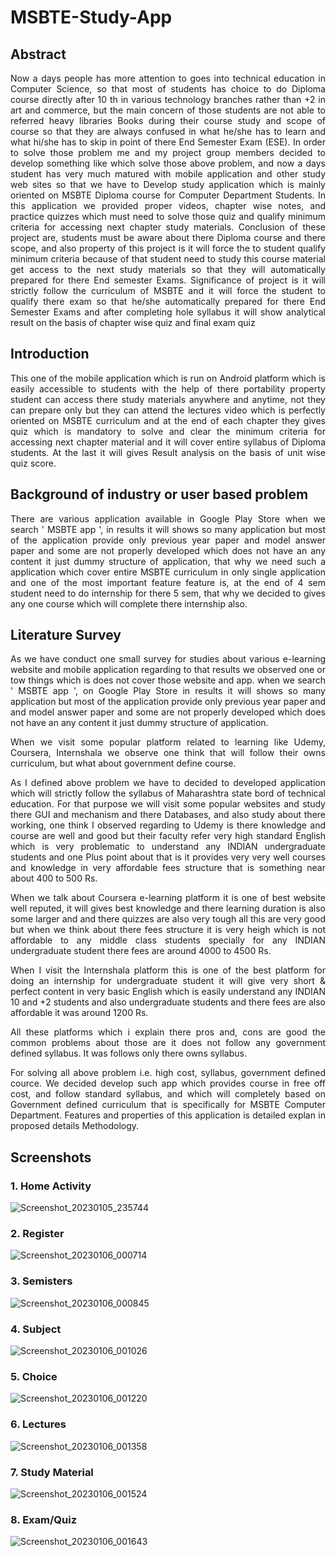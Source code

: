 # MSBTE-Study-App

## Abstract

<p align="justify">Now a days people has more attention to goes into technical education in Computer Science, so that most of students has choice to do Diploma course directly after 10 th in various technology branches rather than +2 in art and commerce, but the main concern of those students are not able to referred heavy libraries Books during their course study and scope of course so that they are always confused in what he/she has to learn and what hi/she has to skip in point of there End Semester Exam (ESE). In order to solve those problem me and my project group members decided to develop something like which solve those above problem, and now a days student has very much matured with mobile application and other study web sites so that we have to Develop study application which is mainly oriented on MSBTE Diploma course for Computer Department Students. In this application we provided proper videos, chapter wise notes, and practice quizzes which must need to solve those quiz and qualify minimum criteria for accessing next chapter study materials. Conclusion of these project are, students must be aware about there Diploma course and there scope, and also property of this project is it will force the to student qualify minimum criteria because of that student need to study this course material get access to the next study materials so that they will automatically prepared for there End semester Exams. Significance of project is it will strictly follow the curriculum of MSBTE and it will force the student to qualify there exam so that he/she automatically prepared for there End Semester Exams and after completing hole syllabus it will show analytical result on the basis of chapter wise quiz and final exam quiz</p>

## Introduction
<p align="justify">This one of the mobile application which is run on Android platform which is easily accessible to students with the help of there portability property student can access there study materials anywhere and anytime, not they can prepare only but they can attend the lectures video which is perfectly oriented on MSBTE curriculum and at the end of each chapter they gives quiz which is mandatory to solve and clear the minimum criteria for accessing next chapter material and it will cover entire syllabus of Diploma students. At the last it will gives Result analysis on the basis of unit wise quiz score.</p>

## Background of industry or user based problem
<p align="justify">There are various application available in Google Play Store when we search ' MSBTE app ', in results it will shows so many application but most of the application provide only previous year paper and model answer paper and some are not properly developed which does not have an any content it just dummy structure of application, that why we need such a application which cover entire MSBTE curriculum in only single application and one of the most important feature feature is, at the end of 4 sem student need to do internship for there 5 sem, that why we decided to gives any one course which will complete there internship also.</p>

## Literature Survey
<p align="justify">As we have conduct one small survey for studies about various e-learning website and mobile application regarding to that results we observed one or tow things which is does not cover those website and app. when we search ' MSBTE app ', on Google Play Store in results it will shows so many application but most of the application provide only previous year paper and and model answer paper and some are not properly developed which does not have an any content it just dummy structure of application.</p>

<p align="justify">When we visit some popular platform related to learning like Udemy, Coursera, Internshala we observe one think that will follow their owns curriculum, but what about government define course.</p>

<p align="justify">As I defined above problem we have to decided to developed application which will strictly follow the syllabus of Maharashtra state bord of technical education. For that purpose we will visit some popular websites and study there GUI and mechanism and there Databases, and also study about there working, one think I observed regarding to Udemy is there knowledge and course are well and good but their faculty refer very high standard English which is very problematic to understand any INDIAN undergraduate students and one Plus point about that is it provides very very well courses and knowledge in very affordable fees structure that is something near about 400 to 500 Rs.</p>

<p align="justify">When we talk about Coursera e-learning platform it is one of best website well reputed, it will gives best knowledge and there learning duration is also some larger and and there quizzes are also very tough all this are very good but when we think about there fees structure it is very heigh which is not affordable to any middle class students specially for any INDIAN undergraduate student there fees are around 4000 to 4500 Rs.</p>

<p align="justify">When I visit the Internshala platform this is one of the best platform for doing an  internship for undergraduate student it will give very short & perfect content in very basic English which is easily understand any INDIAN 10 and +2 students and also undergraduate students and there fees are also affordable it was around 1200 Rs.</p>

<p align="justify">All these platforms which i explain there pros and, cons are good the common problems about those are it does not follow any government defined syllabus. It was follows only there owns syllabus.</p>

<p align="justify">For solving all above problem i.e. high cost, syllabus, government defined cource. We decided develop such app which provides course in free off cost, and follow standard syllabus, and which will completely based on Government defined curriculum that is specifically for MSBTE Computer Department. Features and properties of this application is detailed explan in proposed details Methodology.
</p>

## Screenshots
### 1. Home Activity
![Screenshot_20230105_235744](https://user-images.githubusercontent.com/95959045/210854694-998b778c-6989-4211-a7ba-0f528525bf6d.png)

### 2. Register 
![Screenshot_20230106_000714](https://user-images.githubusercontent.com/95959045/210855470-1f0aa7c7-164a-4f5d-b267-3bb6b8ed14a2.png)

### 3. Semisters
![Screenshot_20230106_000845](https://user-images.githubusercontent.com/95959045/210855722-d4c33952-24ee-4849-9323-9bdd2618099a.png)

### 4. Subject
![Screenshot_20230106_001026](https://user-images.githubusercontent.com/95959045/210856057-ec935a9c-b4c2-44e0-bb2e-43fa3bbf2034.png)

### 5. Choice
![Screenshot_20230106_001220](https://user-images.githubusercontent.com/95959045/210856422-6aa36c7d-8f6d-42f1-8b6a-21e524800f77.png)

### 6. Lectures
![Screenshot_20230106_001358](https://user-images.githubusercontent.com/95959045/210856683-49f23933-7a67-4143-8a44-cc7d72abbec3.png)

### 7. Study Material
![Screenshot_20230106_001524](https://user-images.githubusercontent.com/95959045/210856945-22eff9fd-24fd-4071-a41f-44217cfe88bb.png)

### 8. Exam/Quiz
![Screenshot_20230106_001643](https://user-images.githubusercontent.com/95959045/210857201-6d3e943c-6868-4227-84b3-a91e4a070167.png)
